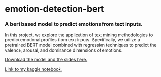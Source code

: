 # emotion-detection-bert
<h3>A bert based model to predict emotions from text inputs.</h3>

<p>In this project, we explore the application of text mining methodologies
to predict emotional profiles from text inputs. Specifically, we utilize a pretrained BERT model combined with regression techniques to predict the valence, arousal, and dominance dimensions of emotions.</p>

<a href="https://drive.google.com/drive/folders/1rWHpUVI4P5DN6R-B046130gpX0dBDNLl?usp=drive_link"> Download the model and the slides here. </a>


<a href="https://www.kaggle.com/code/amirrezadashtigenave/the-good-the-bad-and-the-ugly"> Link to my kaggle notebook.</a>